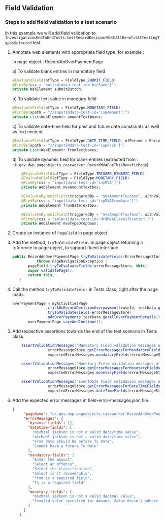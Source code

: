 ## Field Validation


### Steps to add field validation to a test scenario

In this example we will add field validation to `InvestigationsEndToEndTests.testRecordDecisionWithAllBenefitAffectingTypesSelected` test.

1) Annotate web elements with appropriate field type.
 for example ;
 
    in page object : RecordAnOverPaymentPage
    
    a)  To validate blank entries in mandatory field
    
    ```java
    @EvaluateField(ofType = FieldType.SUBMIT_FIELD)
    @FindBy(css = "button[data-test-id='btnSave']")
    private WebElement submitButton;
   ```

    b)  To validate text value in monetary field
    
    ```java
   @EvaluateField(ofType = FieldType.MONETARY_FIELD)
   @FindBy(xpath = "//input[@data-test-id='inpAmount']")
   private List<WebElement> amountTextboxes;
   ```
   
    c) To validate date-time field for past and future date constraints as well as text content
    
    ```java
   @EvaluateField(ofType = FieldType.DATE_TIME_FIELD, ofPeriod = Period.FROM_DATE_FIELD, withValue = EventDate.FUTURE_DATE)
   @FindBy(xpath = "//input[@data-test-id='inpFrom']")
   private List<WebElement> fromTextboxes;
    ```
   
   d) To validate dynamic field for blank entries (extracted from : `uk.gov.dwp.pageobjects.caseworker.RecordMVAForThisBenefitPage`)
   
   ```java
       @EvaluateField(ofType = FieldType.TRIGGER_DYNAMIC_FIELD)
       @EvaluateField(ofType = FieldType.MONETARY_FIELD)
       @FindBy(css = "input[data-test-id='inpMVA']")
       private WebElement mvaAmountTextbox;
   
       @EvaluateDynamicField(triggeredBy = "mvaAmountTextbox", withValue = "45.00")
       @FindBy(css = "input[data-test-id='inpMVAFromDate']")
       private WebElement fromDateTextbox;
   
       @EvaluateDynamicField(triggeredBy = "mvaAmountTextbox", withValue = "45.00")
       @FindBy(css = "select[data-test-id='drdMVAClassification']")
       private WebElement mvaTypeDropdown;
   ```
      
2) Create an instance of `PageField` in page object.
 
3) Add the method, `tryToValidateFields` in page object returning a reference to page object, to support fluent interface
 
     ```java
     public RecordAnOverPaymentPage tryToValidateFields(ErrorMessageStore errorMessageStore)
                throws PageNavigationException {
            pageField.tryToEvaluateFields(errorMessageStore, this);
            super.validatePage();
            return this;
        }
    ```

4) Call the method `tryToValidateFields` in Tests class, right after the page loads.
 
     ```java
     overPaymentPage = myActivitiesPage
                    .clickOnRecordDecisionOverpayment(caseId, testData.getBenefitType())
                    .tryToValidateFields(errorMessageStore)
                    .addOverPayments(testData.getAllOverPaymentDetails());
            overPaymentPage.saveAndContinue();
    ```

5) Add respective assertions towards the end of the test scenario in Tests class

    ```java
        assertValidationMessages("Mandatory Field validation messages are not displayed As Expected",
                    errorMessageStore.getErrorMessagesForMandatoryFields(),
                    expectedErrorMessages.mandatoryFields(errorMessageStore));
    
        assertValidationMessages("Monetary Field validation messages are not displayed As Expected",
                    errorMessageStore.getErrorMessagesForMonetaryFields(),
                    expectedErrorMessages.monetaryFields(errorMessageStore));
    
        assertValidationMessages("EventDate Field validation messages are not displayed As Expected",
                    errorMessageStore.getErrorMessagesForDateTimeFields(),
                    expectedErrorMessages.dateTimeFields(errorMessageStore));
    ```

6) Add the expected error messages in field-error-messages.json file.
 
     ```json
    {
          "pageName": "uk.gov.dwp.pageobjects.caseworker.RecordAnOverPaymentPage",
          "errorMessages": {
            "dynamic-fields": [],
            "datetime-fields": [
              "michael jackson is not a valid date/time value",
              "michael jackson is not a valid date/time value",
              "From Date should be before To Date",
              "Cannot have a future To date"
            ],
            "mandatory-fields": [
              "Enter the amount",
              "Select an offence",
              "Select the classification",
              "Select is it recoverable",
              "From is a required field",
              "To is a required field"
            ],
            "monetary-fields": [
              "michael jackson is not a valid decimal value",
              "Invalid value specified for Amount. Value doesn't adhere to the Validate: ValidateAmount"
            ]
          }
        }
    ```